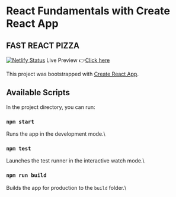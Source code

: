 # React Fundamentals with Create React App

## FAST REACT PIZZA
[![Netlify Status](https://api.netlify.com/api/v1/badges/4b47d930-6170-4f25-b315-500047b7e9bf/deploy-status)](https://app.netlify.com/sites/pizza-foods/deploys)
Live Preview 👉[Click here](https://pizza-foods.netlify.app/)


This project was bootstrapped with [Create React App](https://github.com/facebook/create-react-app).

## Available Scripts

In the project directory, you can run:

### `npm start`
Runs the app in the development mode.\


### `npm test`

Launches the test runner in the interactive watch mode.\

### `npm run build`
Builds the app for production to the `build` folder.\
